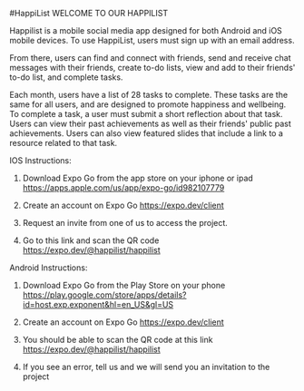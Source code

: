 #HappiList
WELCOME TO OUR HAPPILIST

Happilist is a mobile social media app designed for both Android and iOS mobile devices. To use HappiList, users must sign up with an email address.

From there, users can find and connect with friends, send and receive chat messages with their friends, create to-do lists, view and add to their friends' to-do list, and complete tasks.

Each month, users have a list of 28 tasks to complete. These tasks are the same for all users, and are designed to promote happiness and wellbeing. To complete a task, a user must submit a short reflection about that task. Users can view their past achievements as well as their friends' public past achievements. Users can also view featured slides that include a link to a resource related to that task.

IOS Instructions:

1. Download Expo Go from the app store on your iphone or ipad
   https://apps.apple.com/us/app/expo-go/id982107779

2. Create an account on Expo Go
   https://expo.dev/client

3. Request an invite from one of us to access the project.

4. Go to this link and scan the QR code
   https://expo.dev/@happilist/happilist

Android Instructions:

1. Download Expo Go from the Play Store on your phone
   https://play.google.com/store/apps/details?id=host.exp.exponent&hl=en_US&gl=US

2. Create an account on Expo Go
   https://expo.dev/client

3. You should be able to scan the QR code at this link
   https://expo.dev/@happilist/happilist

4. If you see an error, tell us and we will send you an invitation to the project
